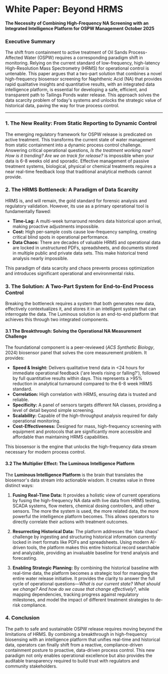 # White Paper: Beyond HRMS
**The Necessity of Combining High-Frequency NA Screening with an Integrated Intelligence Platform for OSPW Management**
**October 2025**

### Executive Summary

The shift from containment to active treatment of Oil Sands Process-Affected Water (OSPW) requires a corresponding paradigm shift in monitoring. Relying on the current standard of low-frequency, high-latency High-Resolution Mass Spectrometry (HRMS) for operational control is untenable. This paper argues that a two-part solution that combines a novel high-frequency biosensor screening for Naphthenic Acid (NA) that provides rapid qualitative insights and quantitative results, with an integrated data intelligence platform, is essential for developing a safe, efficient, and transparent path to Tailings Ponds water release. This approach solves the data scarcity problem of today's systems and unlocks the strategic value of historical data, paving the way for true process control.

---

### 1. The New Reality: From Static Reporting to Dynamic Control

The emerging regulatory framework for OSPW release is predicated on active treatment. This transforms the current state of water management from static containment into a dynamic process control challenge. Answering critical operational questions, *Is the treatment working now? How is it trending? Are we on track for release?* is impossible when your data is 6-8 weeks old and sporadic. Effective management of passive treatment systems, biological, physical or chemical treatments requires a near real-time feedback loop that traditional analytical methods cannot provide.

### 2. The HRMS Bottleneck: A Paradigm of Data Scarcity

HRMS is, and will remain, the gold standard for forensic analysis and regulatory validation. However, its use as a primary operational tool is fundamentally flawed:

*   **Time-Lag:** A multi-week turnaround renders data historical upon arrival, making proactive adjustments impossible.
*   **Cost:** High per-sample costs cause low-frequency sampling, creating critical blind spots in operational performance.
*   **Data Chaos:** There are decades of valuable HRMS and operational data are locked in unstructured PDFs, spreadsheets, and documents stored in multiple public and private data sets. This make historical trend analysis nearly impossible.

This paradigm of data scarcity and chaos prevents process optimization and introduces significant operational and environmental risks.

### 3. The Solution: A Two-Part System for End-to-End Process Control

Breaking the bottleneck requires a system that both generates new data, effectively contextualizes it, and stores it in an intelligent system that can interrogate the data. The Luminous solution is an end-to-end platform that achieves this through two integrated components.

#### 3.1 The Breakthrough: Solving the Operational NA Measurement Challenge

The foundational component is a peer-reviewed (*ACS Synthetic Biology*, 2024) biosensor panel that solves the core measurement problem. It provides:

*   **Speed & Insight:** Delivers qualitative trend data in <24 hours for immediate operational feedback ('are levels rising or falling?'), followed by full quantitative results within days. This represents a >95% reduction in analytical turnaround compared to the 6-8 week HRMS standard.
*   **Correlation:** High correlation with HRMS, ensuring data is trusted and reliable.
*   **Specificity:** A panel of sensors targets different NA classes, providing a level of detail beyond simple screening.
*   **Scalability:** Capable of the high-throughput analysis required for daily operational monitoring.
*   **Cost-Effectiveness:** Designed for mass, high-frequency screening with equipment and protocols that are significantly more accessible and affordable than maintaining HRMS capabilities.

This biosensor is the engine that unlocks the high-frequency data stream necessary for modern process control.

#### 3.2 The Multiplier Effect: The Luminous Intelligence Platform

The **Luminous Intelligence Platform** is the brain that translates the biosensor's data stream into actionable wisdom. It creates value in three distinct ways:

1.  **Fusing Real-Time Data:** It provides a holistic view of current operations by fusing the high-frequency NA data with live data from HRMS testing, SCADA systems, flow meters, chemical dosing controllers, and other sensors. The more the system is used, the more related data, the more powerful the intelligence platform becomes. This allows operators to directly correlate their actions with treatment outcomes.

2.  **Resurrecting Historical Data:** The platform addresses the 'data chaos' challenge by ingesting and structuring historical information currently locked in inert formats like PDFs and spreadsheets. Using modern AI-driven tools, the platform makes this entire historical record searchable and analyzable, providing an invaluable baseline for trend analysis and forecasting.

3.  **Enabling Strategic Planning:** By combining the historical baseline with real-time data, the platform becomes a strategic tool for managing the entire water release initiative. It provides the clarity to answer the full cycle of operational questions—*What is our current state? What should we change? And how do we cause that change effectively?*, while mapping dependencies, tracking progress against regulatory milestones, and model the impact of different treatment strategies to de-risk compliance.

### 4. Conclusion

The path to safe and sustainable OSPW release requires moving beyond the limitations of HRMS. By combining a breakthrough in high-frequency biosensing with an intelligence platform that unifies real-time and historical data, operators can finally shift from a reactive, compliance-driven containment posture to proactive, data-driven process control. This new paradigm not only enables operational excellence but also provides the auditable transparency required to build trust with regulators and community stakeholders.
